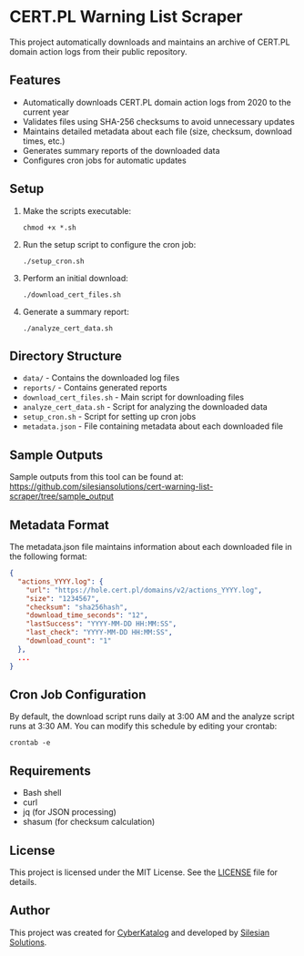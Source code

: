 # CERT.PL Warning List Scraper

This project automatically downloads and maintains an archive of CERT.PL domain action logs from their public repository.

## Features

- Automatically downloads CERT.PL domain action logs from 2020 to the current year
- Validates files using SHA-256 checksums to avoid unnecessary updates
- Maintains detailed metadata about each file (size, checksum, download times, etc.)
- Generates summary reports of the downloaded data
- Configures cron jobs for automatic updates

## Setup

1. Make the scripts executable:

   ```
   chmod +x *.sh
   ```

2. Run the setup script to configure the cron job:

   ```
   ./setup_cron.sh
   ```

3. Perform an initial download:

   ```
   ./download_cert_files.sh
   ```

4. Generate a summary report:
   ```
   ./analyze_cert_data.sh
   ```

## Directory Structure

- `data/` - Contains the downloaded log files
- `reports/` - Contains generated reports
- `download_cert_files.sh` - Main script for downloading files
- `analyze_cert_data.sh` - Script for analyzing the downloaded data
- `setup_cron.sh` - Script for setting up cron jobs
- `metadata.json` - File containing metadata about each downloaded file

## Sample Outputs

Sample outputs from this tool can be found at: https://github.com/silesiansolutions/cert-warning-list-scraper/tree/sample_output

## Metadata Format

The metadata.json file maintains information about each downloaded file in the following format:

```json
{
  "actions_YYYY.log": {
    "url": "https://hole.cert.pl/domains/v2/actions_YYYY.log",
    "size": "1234567",
    "checksum": "sha256hash",
    "download_time_seconds": "12",
    "lastSuccess": "YYYY-MM-DD HH:MM:SS",
    "last_check": "YYYY-MM-DD HH:MM:SS",
    "download_count": "1"
  },
  ...
}
```

## Cron Job Configuration

By default, the download script runs daily at 3:00 AM and the analyze script runs at 3:30 AM. You can modify this schedule by editing your crontab:

```
crontab -e
```

## Requirements

- Bash shell
- curl
- jq (for JSON processing)
- shasum (for checksum calculation)

## License

This project is licensed under the MIT License. See the [LICENSE](./LICENSE) file for details.

## Author

This project was created for [CyberKatalog](https://cyberkatalog.pl) and developed by [Silesian Solutions](https://silesiansolutions.com).

